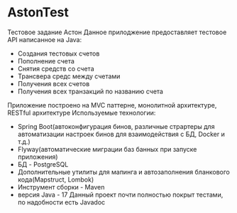 # AstonTest
Тестовое задание Астон
Данное прилоджение предоставляет тестовое API написанное на Java: 
* Cоздания тестовых счетов 
* Пополнение счета
* Снятия средств со счета
* Трансвера средс между счетами
* Получения всех счетов
* Получения всех транзакций по названию счета

Приложение построено на MVC паттерне, монолитной архитектуре, RESTful архитектуре 
Используемые технологии:
* Spring Boot(автоконфигурация бинов, различные страртеры для автоматизации настроек бинов для взаимодействия с БД, Docker и т.д.)
* Flyway(автоматические миграции баз банных при запуске приложения)
* БД - PostgreSQL
* Дополнительные утилиты для мапинга и автозаполнения бланкового кода(Mapstruct, Lombok)
* Инструмент сборки - Maven
* версия Java - 17
Данный проект почти полностью покрыт тестами, по надобности есть Javadoc

